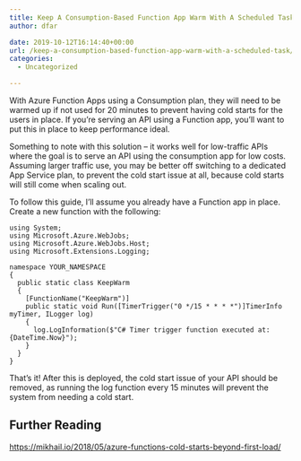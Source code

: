 ```yaml
---
title: Keep A Consumption-Based Function App Warm With A Scheduled Task
author: dfar

date: 2019-10-12T16:14:40+00:00
url: /keep-a-consumption-based-function-app-warm-with-a-scheduled-task/
categories:
  - Uncategorized

---
```

With Azure Function Apps using a Consumption plan, they will need to be warmed up if not used for 20 minutes to prevent having cold starts for the users in place. If you&#8217;re serving an API using a Function app, you&#8217;ll want to put this in place to keep performance ideal.

Something to note with this solution &#8211; it works well for low-traffic APIs where the goal is to serve an API using the consumption app for low costs. Assuming larger traffic use, you may be better off switching to a dedicated App Service plan, to prevent the cold start issue at all, because cold starts will still come when scaling out.

To follow this guide, I&#8217;ll assume you already have a Function app in place. Create a new function with the following:

<pre class="wp-block-code"><code>using System;
using Microsoft.Azure.WebJobs;
using Microsoft.Azure.WebJobs.Host;
using Microsoft.Extensions.Logging;

namespace YOUR_NAMESPACE
{
  public static class KeepWarm
  {
    [FunctionName("KeepWarm")]
    public static void Run([TimerTrigger("0 */15 * * * *")]TimerInfo myTimer, ILogger log)
    {
      log.LogInformation($"C# Timer trigger function executed at: {DateTime.Now}");
    }
  }
}
</code></pre>

That&#8217;s it! After this is deployed, the cold start issue of your API should be removed, as running the log function every 15 minutes will prevent the system from needing a cold start.

## Further Reading

<https://mikhail.io/2018/05/azure-functions-cold-starts-beyond-first-load/>